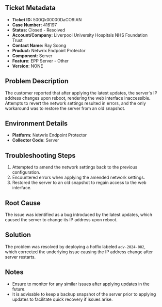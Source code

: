 ## Ticket Metadata
- **Ticket ID:** 500Qk00000DaCO9IAN
- **Case Number:** 416197
- **Status:** Closed - Resolved
- **Account/Company:** Liverpool University Hospitals NHS Foundation Trust
- **Contact Name:** Ray Soong
- **Product:** Netwrix Endpoint Protector
- **Component:** Server
- **Feature:** EPP Server - Other
- **Version:** NONE

## Problem Description
The customer reported that after applying the latest updates, the server's IP address changes upon reboot, rendering the web interface inaccessible. Attempts to revert the network settings resulted in errors, and the only workaround was to restore the server from an old snapshot.

## Environment Details
- **Platform:** Netwrix Endpoint Protector
- **Collector Code:** Server

## Troubleshooting Steps
1. Attempted to amend the network settings back to the previous configuration.
2. Encountered errors when applying the amended network settings.
3. Restored the server to an old snapshot to regain access to the web interface.

## Root Cause
The issue was identified as a bug introduced by the latest updates, which caused the server to change its IP address upon reboot.

## Solution
The problem was resolved by deploying a hotfix labeled `adv-2024-002`, which corrected the underlying issue causing the IP address change after server restarts.

## Notes
- Ensure to monitor for any similar issues after applying updates in the future.
- It is advisable to keep a backup snapshot of the server prior to applying updates to facilitate quick recovery if issues arise.